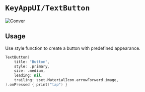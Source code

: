 # ``KeyAppUI/TextButton``

![Conver](TextButton.png)

## Usage

Use style function to create a button with predefined appearance.

```swift
TextButton(
    title: "Button",
    style: .primary,
    size: .medium,
    leading: nil,
    trailing: sset.MaterialIcon.arrowForward.image,
).onPressed { print("tap") }
```

